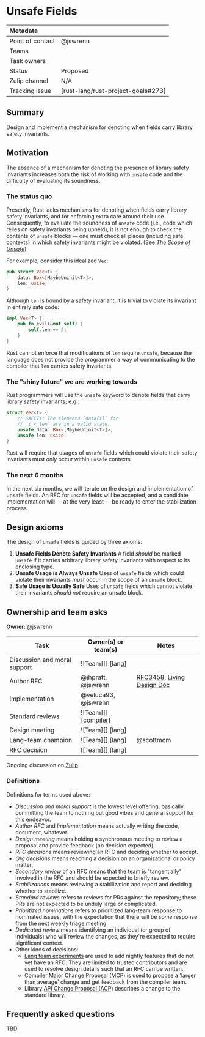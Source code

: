 # Unsafe Fields

| Metadata           |                                    |
| :--                | :--                                |
| Point of contact   | @jswrenn                           |
| Teams              | <!-- TEAMS WITH ASKS -->           |
| Task owners        | <!-- TASK OWNERS -->               |
| Status             | Proposed                           |
| Zulip channel      | N/A                                |
| Tracking issue     | [rust-lang/rust-project-goals#273] |

## Summary

Design and implement a mechanism for denoting when fields carry library safety invariants.

## Motivation

The absence of a mechanism for denoting the presence of library safety invariants increases both the risk of working with `unsafe` code and the difficulty of evaluating its soundness.

### The status quo

Presently, Rust lacks mechanisms for denoting when fields carry library safety invariants, and for enforcing extra care around their use. Consequently, to evaluate the soundness of `unsafe` code (i.e., code which relies on safety invariants being upheld), it is not enough to check the contents of `unsafe` blocks — one must check all places (including safe contexts) in which safety invariants might be violated. (See [*The Scope of Unsafe*])

For example, consider this idealized `Vec`:

```rust
pub struct Vec<T> {
    data: Box<[MaybeUninit<T>]>,
    len: usize,
}
```

Although `len` is bound by a safety invariant, it is trivial to violate its invariant in entirely safe code:

```rust
impl Vec<T> {
    pub fn evil(&mut self) {
        self.len += 2;
    }
}
```

Rust cannot enforce that modifications of `len` require `unsafe`, because the language does not provide the programmer a way of communicating to the compiler that `len` carries safety invariants.

[*The Scope of Unsafe*]: https://www.ralfj.de/blog/2016/01/09/the-scope-of-unsafe.html

### The "shiny future" we are working towards

Rust programmers will use the `unsafe` keyword to denote fields that carry library safety invariants; e.g.:

```rust
struct Vec<T> {
    // SAFETY: The elements `data[i]` for
    // `i < len` are in a valid state.
    unsafe data: Box<[MaybeUninit<T>]>,
    unsafe len: usize,
}
```

Rust will require that usages of `unsafe` fields which could violate their safety invariants must *only* occur within `unsafe` contexts.

### The next 6 months

In the next six months, we will iterate on the design and implementation of unsafe fields. An RFC for `unsafe` fields will be accepted, and a candidate implementation will — at the very least — be ready to enter the stabilization process.

## Design axioms

The design of `unsafe` fields is guided by three axioms:

1. **Unsafe Fields Denote Safety Invariants**
   A field *should* be marked `unsafe` if it carries arbitrary library safety invariants with respect to its enclosing type.
2. **Unsafe Usage is Always Unsafe**
   Uses of `unsafe` fields which could violate their invariants *must* occur in the scope of an `unsafe` block.
3. **Safe Usage is Usually Safe**
   Uses of `unsafe` fields which cannot violate their invariants *should not* require an unsafe block.

## Ownership and team asks

**Owner:** @jswrenn

| Task                           | Owner(s) or team(s)  | Notes                          |
|--------------------------------|----------------------|--------------------------------|
| Discussion and moral support   | ![Team][] [lang]     |                        |
| Author RFC                     | @jhpratt, @jswrenn   | [RFC3458], [Living Design Doc] |
| Implementation                 | @veluca93, @jswrenn  |                                |
| Standard reviews               | ![Team][] [compiler] |                                |
| Design meeting                 | ![Team][] [lang]     |                                |
| Lang-team champion             | ![Team][] [lang]     | @scottmcm                      |
| RFC decision                   | ![Team][] [lang]     |                                |

Ongoing discussion on [Zulip].

[Zulip]: https://rust-lang.zulipchat.com/#narrow/channel/213817-t-lang/topic/unsafe.20fields.20RFC
[RFC3458]: https://github.com/rust-lang/rfcs/pull/3458
[Living Design Doc]: https://hackmd.io/SJqXa_8lJe

### Definitions

Definitions for terms used above:

* *Discussion and moral support* is the lowest level offering, basically committing the team to nothing but good vibes and general support for this endeavor.
* *Author RFC* and *Implementation* means actually writing the code, document, whatever.
* *Design meeting* means holding a synchronous meeting to review a proposal and provide feedback (no decision expected).
* *RFC decisions* means reviewing an RFC and deciding whether to accept.
* *Org decisions* means reaching a decision on an organizational or policy matter.
* *Secondary review* of an RFC means that the team is "tangentially" involved in the RFC and should be expected to briefly review.
* *Stabilizations* means reviewing a stabilization and report and deciding whether to stabilize.
* *Standard reviews* refers to reviews for PRs against the repository; these PRs are not expected to be unduly large or complicated.
* *Prioritized nominations* refers to prioritized lang-team response to nominated issues, with the expectation that there will be *some* response from the next weekly triage meeting.
* *Dedicated review* means identifying an individual (or group of individuals) who will review the changes, as they're expected to require significant context.
* Other kinds of decisions:
    * [Lang team experiments](https://lang-team.rust-lang.org/how_to/experiment.html) are used to add nightly features that do not yet have an RFC. They are limited to trusted contributors and are used to resolve design details such that an RFC can be written.
    * Compiler [Major Change Proposal (MCP)](https://forge.rust-lang.org/compiler/mcp.html) is used to propose a 'larger than average' change and get feedback from the compiler team.
    * Library [API Change Proposal (ACP)](https://std-dev-guide.rust-lang.org/development/feature-lifecycle.html) describes a change to the standard library.

## Frequently asked questions

TBD